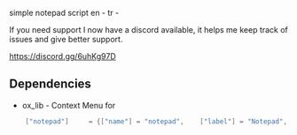 simple notepad script
en - tr -  


If you need support I now have a discord available, it helps me keep track of issues and give better support.

https://discord.gg/6uhKg97D

## Dependencies

- ox_lib - Context Menu for

```lua
	["notepad"]		= {["name"] = "notepad",	["label"] = "Notepad",	["weight"] = 100,	["type"] = "item",	["image"] = "notepad.png",	['unique'] = true,	['useable'] = false,	['shouldClose'] = true,	['combinable'] = nil,   ['description'] = ""},
```
